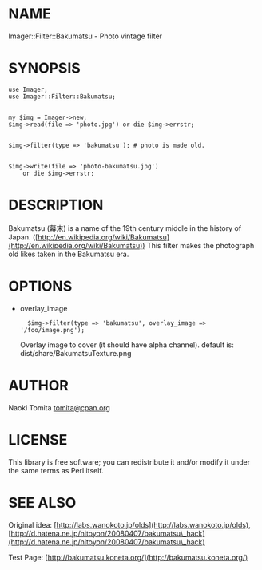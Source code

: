 # NAME

Imager::Filter::Bakumatsu - Photo vintage filter  

# SYNOPSIS
  

    use Imager;
    use Imager::Filter::Bakumatsu;
    

    my $img = Imager->new;
    $img->read(file => 'photo.jpg') or die $img->errstr;
    

    $img->filter(type => 'bakumatsu'); # photo is made old.
    

    $img->write(file => 'photo-bakumatsu.jpg')
        or die $img->errstr;

# DESCRIPTION

Bakumatsu (幕末) is a name of the 19th century middle in the history
of Japan. ([http://en.wikipedia.org/wiki/Bakumatsu](http://en.wikipedia.org/wiki/Bakumatsu))
This filter makes the photograph old likes taken in the Bakumatsu era.

# OPTIONS

- overlay\_image

        $img->filter(type => 'bakumatsu', overlay_image => '/foo/image.png');

    Overlay image to cover (it should have alpha channel). 
    default is: dist/share/BakumatsuTexture.png

# AUTHOR

Naoki Tomita <tomita@cpan.org>

# LICENSE

This library is free software; you can redistribute it and/or modify
it under the same terms as Perl itself.

# SEE ALSO

Original idea: [http://labs.wanokoto.jp/olds](http://labs.wanokoto.jp/olds),
[http://d.hatena.ne.jp/nitoyon/20080407/bakumatsu\_hack](http://d.hatena.ne.jp/nitoyon/20080407/bakumatsu\_hack)

Test Page: [http://bakumatsu.koneta.org/](http://bakumatsu.koneta.org/)
